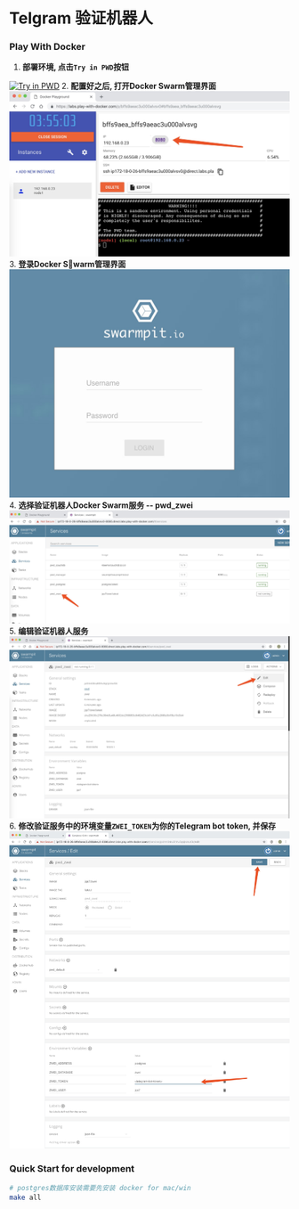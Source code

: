 # Telgram 验证机器人


### Play With Docker

1. **部署环境, 点击`Try in PWD`按钮**

[![Try in PWD](https://github.com/play-with-docker/stacks/raw/master/assets/images/button.png)](https://labs.play-with-docker.com/?stack=https://raw.githubusercontent.com/llitfkitfk/zwei/master/stack.yml)
2. **配置好之后, 打开Docker Swarm管理界面**
![](images/open.jpg)
3. **登录Docker Swarm管理界面**
![](images/login.jpg)
4. **选择验证机器人Docker Swarm服务 -- pwd_zwei**
![](images/select.jpg)
5. **编辑验证机器人服务**
![](images/edit.jpg)
6. **修改验证服务中的环境变量`ZWEI_TOKEN`为你的Telegram bot token, 并保存**
![](images/modify.jpg)



### Quick Start for development

```bash
# postgres数据库安装需要先安装 docker for mac/win
make all 
```
